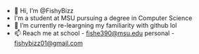- 👋 Hi, I’m @FishyBizz
- I'm a student at MSU pursuing a degree in Computer Science
- 🌱 I’m currently re-leargning my familiarity with github lol
- 📫 Reach me at school - fishe390@msu.edu
                personal - fishybizz01@gmail.com



